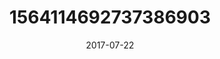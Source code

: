 ---
title: "1564114692737386903"
cover: "2017-07-22 08.43.43 1564114692737386903_46248401"
photo: "2017-07-22 08.43.43 1564114692737386903_46248401"
date: "2017-07-22"
type: "photo"
---